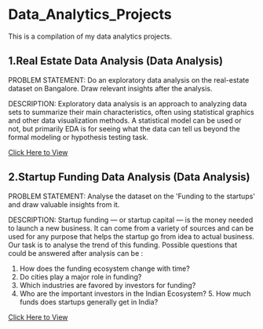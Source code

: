 # Data_Analytics_Projects
This is a compilation of my data analytics projects.

## 1.Real Estate Data Analysis (Data Analysis)

PROBLEM STATEMENT:
Do an exploratory data analysis on the real-estate dataset on Bangalore. Draw relevant insights after the analysis.

DESCRIPTION:
Exploratory data analysis is an approach to analyzing data sets to summarize their main characteristics, often using statistical graphics and other data visualization methods. A statistical model can be used or not, but primarily EDA is for seeing what the data can tell us beyond the formal modeling or hypothesis testing task.

[Click Here to View](https://github.com/NikitaAgrahari/Codes_Python/blob/main/final_house_price_prediction.ipynb)

## 2.Startup Funding Data Analysis (Data Analysis)

PROBLEM STATEMENT:
Analyse the dataset on the 'Funding to the startups' and draw valuable insights from it.

DESCRIPTION:
Startup funding — or startup capital — is the money needed to launch a new business. It can come from a variety of sources and can be used for any purpose that helps the startup go from idea to actual business. Our task is to analyse the trend of this funding. Possible questions that could be answered after analysis can be : 
1. How does the funding ecosystem change with time? 
2. Do cities play a major role in funding? 
3. Which industries are favored by investors for funding? 
4. Who are the important investors in the Indian Ecosystem? 5. How much funds does startups generally get in India?

[Click Here to View](https://github.com/NikitaAgrahari/Codes_Python/blob/main/startup_funding_analysis.ipynb)

